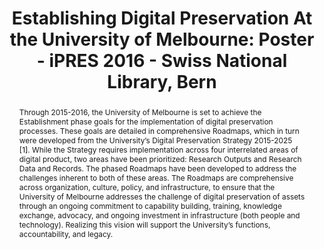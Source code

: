 ---
abstract: 'Through 2015-2016, the University of Melbourne is set to achieve the Establishment
  phase goals for the implementation of digital preservation processes. These goals
  are detailed in comprehensive Roadmaps, which in turn were developed from the University’s
  Digital Preservation Strategy 2015-2025 [1]. While the Strategy requires implementation
  across four interrelated areas of digital product, two areas have been prioritized:
  Research Outputs and Research Data and Records. The phased Roadmaps have been developed
  to address the challenges inherent to both of these areas. The Roadmaps are comprehensive
  across organization, culture, policy, and infrastructure, to ensure that the University
  of Melbourne addresses the challenge of digital preservation of assets through an
  ongoing commitment to capability building, training, knowledge exchange, advocacy,
  and ongoing investment in infrastructure (both people and technology). Realizing
  this vision will support the University’s functions, accountability, and legacy.'
creators:
- Weatherburn, Jaye
date: null
document_url: https://services.phaidra.univie.ac.at/api/object/o:502902/download
grand_parent: iPRES
institutions: []
keywords: []
landing_page_url: https://phaidra.univie.ac.at/o:502902
language: eng
layout: publication
license: CC BY-NC-SA 3.0 AT
notes_url: null
parent: iPRES 2016
presentation_url: null
size: 138167
source_name: iPRES
title: 'Establishing Digital Preservation At the University of Melbourne: Poster -
  iPRES 2016 - Swiss National Library, Bern'
type: poster
year: 2016
---